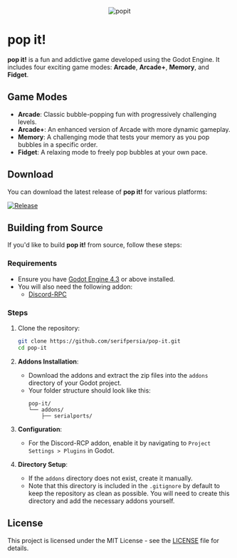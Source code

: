<div align="center">
 
![popit](https://github.com/user-attachments/assets/b7cd3092-3075-4d1a-ab6d-5abbbc23f681)

</div>

# pop it!

**pop it!** is a fun and addictive game developed using the Godot Engine. It includes four exciting game modes: **Arcade**, **Arcade+**, **Memory**, and **Fidget**.

## Game Modes

- **Arcade**: Classic bubble-popping fun with progressively challenging levels.
- **Arcade+**: An enhanced version of Arcade with more dynamic gameplay.
- **Memory**: A challenging mode that tests your memory as you pop bubbles in a specific order.
- **Fidget**: A relaxing mode to freely pop bubbles at your own pace.

## Download

You can download the latest release of **pop it!** for various platforms:

[![Release](https://img.shields.io/github/release/serifpersia/pop-it.svg?style=flat-square)](https://github.com/serifpersia/pop-it/releases)

## Building from Source

If you'd like to build **pop it!** from source, follow these steps:

### Requirements

- Ensure you have [Godot Engine 4.3](https://godotengine.org/download) or above installed.
- You will also need the following addon:
  - [Discord-RPC](https://github.com/vaporvee/discord-rpc-godot/releases)

### Steps

1. Clone the repository:
   ```bash
   git clone https://github.com/serifpersia/pop-it.git
   cd pop-it
2. **Addons Installation**:
   - Download the addons and extract the zip files into the `addons` directory of your Godot project.
   - Your folder structure should look like this:
     ```
     pop-it/
     └── addons/
         ├── serialports/
     ```

3. **Configuration**:
   - For the Discord-RCP addon, enable it by navigating to `Project Settings > Plugins` in Godot.

4. **Directory Setup**:
   - If the `addons` directory does not exist, create it manually.
   - Note that this directory is included in the `.gitignore` by default to keep the repository as clean as possible. You will need to create this directory and add the necessary addons yourself.


## License

This project is licensed under the MIT License - see the [LICENSE](LICENSE) file for details.

